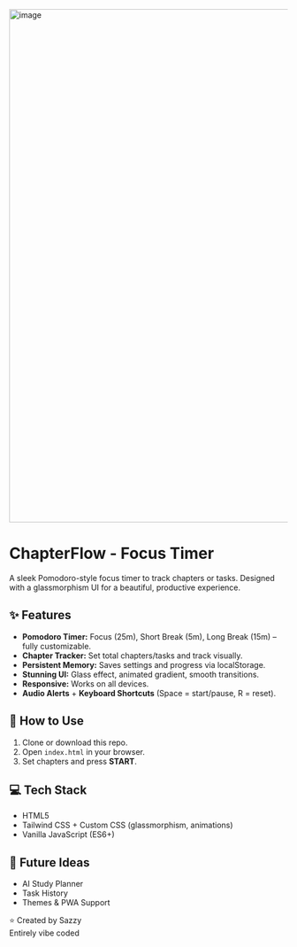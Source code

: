 <img width="1899" height="927" alt="image" src="https://github.com/user-attachments/assets/d59043d3-57fc-4ee3-986a-27050f2cc892" />
<h1>ChapterFlow - Focus Timer</h1>
<p>A sleek Pomodoro-style focus timer to track chapters or tasks. Designed with a glassmorphism UI for a beautiful, productive experience.</p>

<h2>✨ Features</h2>
<ul>
  <li><b>Pomodoro Timer:</b> Focus (25m), Short Break (5m), Long Break (15m) – fully customizable.</li>
  <li><b>Chapter Tracker:</b> Set total chapters/tasks and track visually.</li>
  <li><b>Persistent Memory:</b> Saves settings and progress via localStorage.</li>
  <li><b>Stunning UI:</b> Glass effect, animated gradient, smooth transitions.</li>
  <li><b>Responsive:</b> Works on all devices.</li>
  <li><b>Audio Alerts</b> + <b>Keyboard Shortcuts</b> (Space = start/pause, R = reset).</li>
</ul>

<h2>🚀 How to Use</h2>
<ol>
  <li>Clone or download this repo.</li>
  <li>Open <code>index.html</code> in your browser.</li>
  <li>Set chapters and press <b>START</b>.</li>
</ol>

<h2>💻 Tech Stack</h2>
<ul>
  <li>HTML5</li>
  <li>Tailwind CSS + Custom CSS (glassmorphism, animations)</li>
  <li>Vanilla JavaScript (ES6+)</li>
</ul>

<h2>🔮 Future Ideas</h2>
<ul>
  <li>AI Study Planner</li>
  <li>Task History</li>
  <li>Themes & PWA Support</li>
</ul>
<p>⭐ Created by Sazzy <br>
  Entirely vibe coded</p>
